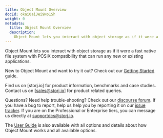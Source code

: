 ```yaml
---
title: Object Mount Overview
docId: okai0aiJei9No1Sh
weight: 0
metadata:
  title: Object Mount Overview
  description:
    Object Mount lets you interact with object storage as if it were a fast native file system with POSIX compatibility that can run any new or existing applications.
---
```


Object Mount lets you interact with object storage as if it were a fast native file system with POSIX compatibility that can run any new or existing applications.

New to Object Mount and want to try it out? Check out our [Getting Started](/getting-started/intro) guide.

Find us on [storj.io] for product information, benchmarks and case studies. Contact us on [sales@storj.io] for product related queries.

Questions? Need help trouble-shooting? Check out our [discourse forum](https://forum.storj.io/). If you have a bug to report, help us help you by reporting it on our [issue tracker](TODO). 
If you are on the Professional or Enterprise tiers, you can message us directly at [supportdcs@storj.io](mailto:supportdcs@storj.io).

The [User Guide](./user-guides) is also available with all options and details about how Object Mount works and all available options.